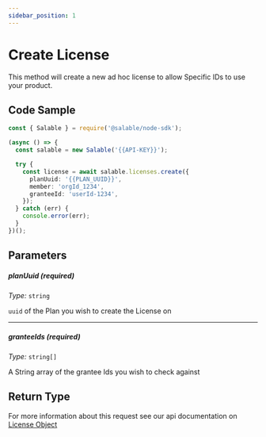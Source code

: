 ```yaml
---
sidebar_position: 1
---
```


# Create License

This method will create a new ad hoc license to allow Specific IDs to use your product.

## Code Sample

```typescript
const { Salable } = require('@salable/node-sdk');

(async () => {
  const salable = new Salable('{{API-KEY}}');

  try {
    const license = await salable.licenses.create({
      planUuid: '{{PLAN_UUID}}',
      member: 'orgId_1234',
      granteeId: 'userId-1234',
    });
  } catch (err) {
    console.error(err);
  }
})();
```

## Parameters

##### planUuid (_required_)

_Type:_ `string`

`uuid` of the Plan you wish to create the License on

---

##### granteeIds (_required_)

_Type:_ `string[]`

A String array of the grantee Ids you wish to check against

## Return Type

For more information about this request see our api documentation on [License Object](https://docs.salable.app/api#tag/Licenses/operation/getLicenseByUuid)
